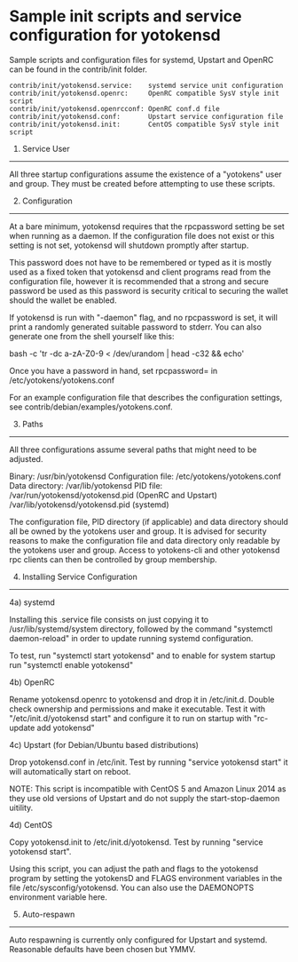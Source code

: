 Sample init scripts and service configuration for yotokensd
==========================================================

Sample scripts and configuration files for systemd, Upstart and OpenRC
can be found in the contrib/init folder.

    contrib/init/yotokensd.service:    systemd service unit configuration
    contrib/init/yotokensd.openrc:     OpenRC compatible SysV style init script
    contrib/init/yotokensd.openrcconf: OpenRC conf.d file
    contrib/init/yotokensd.conf:       Upstart service configuration file
    contrib/init/yotokensd.init:       CentOS compatible SysV style init script

1. Service User
---------------------------------

All three startup configurations assume the existence of a "yotokens" user
and group.  They must be created before attempting to use these scripts.

2. Configuration
---------------------------------

At a bare minimum, yotokensd requires that the rpcpassword setting be set
when running as a daemon.  If the configuration file does not exist or this
setting is not set, yotokensd will shutdown promptly after startup.

This password does not have to be remembered or typed as it is mostly used
as a fixed token that yotokensd and client programs read from the configuration
file, however it is recommended that a strong and secure password be used
as this password is security critical to securing the wallet should the
wallet be enabled.

If yotokensd is run with "-daemon" flag, and no rpcpassword is set, it will
print a randomly generated suitable password to stderr.  You can also
generate one from the shell yourself like this:

bash -c 'tr -dc a-zA-Z0-9 < /dev/urandom | head -c32 && echo'

Once you have a password in hand, set rpcpassword= in /etc/yotokens/yotokens.conf

For an example configuration file that describes the configuration settings,
see contrib/debian/examples/yotokens.conf.

3. Paths
---------------------------------

All three configurations assume several paths that might need to be adjusted.

Binary:              /usr/bin/yotokensd
Configuration file:  /etc/yotokens/yotokens.conf
Data directory:      /var/lib/yotokensd
PID file:            /var/run/yotokensd/yotokensd.pid (OpenRC and Upstart)
                     /var/lib/yotokensd/yotokensd.pid (systemd)

The configuration file, PID directory (if applicable) and data directory
should all be owned by the yotokens user and group.  It is advised for security
reasons to make the configuration file and data directory only readable by the
yotokens user and group.  Access to yotokens-cli and other yotokensd rpc clients
can then be controlled by group membership.

4. Installing Service Configuration
-----------------------------------

4a) systemd

Installing this .service file consists on just copying it to
/usr/lib/systemd/system directory, followed by the command
"systemctl daemon-reload" in order to update running systemd configuration.

To test, run "systemctl start yotokensd" and to enable for system startup run
"systemctl enable yotokensd"

4b) OpenRC

Rename yotokensd.openrc to yotokensd and drop it in /etc/init.d.  Double
check ownership and permissions and make it executable.  Test it with
"/etc/init.d/yotokensd start" and configure it to run on startup with
"rc-update add yotokensd"

4c) Upstart (for Debian/Ubuntu based distributions)

Drop yotokensd.conf in /etc/init.  Test by running "service yotokensd start"
it will automatically start on reboot.

NOTE: This script is incompatible with CentOS 5 and Amazon Linux 2014 as they
use old versions of Upstart and do not supply the start-stop-daemon uitility.

4d) CentOS

Copy yotokensd.init to /etc/init.d/yotokensd. Test by running "service yotokensd start".

Using this script, you can adjust the path and flags to the yotokensd program by
setting the yotokensD and FLAGS environment variables in the file
/etc/sysconfig/yotokensd. You can also use the DAEMONOPTS environment variable here.

5. Auto-respawn
-----------------------------------

Auto respawning is currently only configured for Upstart and systemd.
Reasonable defaults have been chosen but YMMV.
